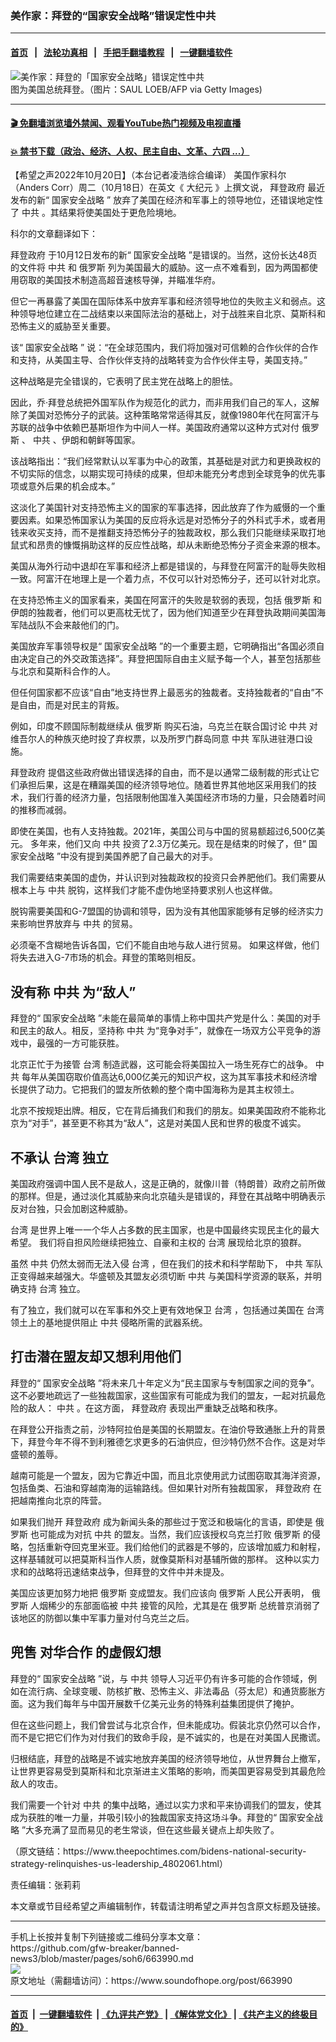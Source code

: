 ### 美作家：拜登的“国家安全战略”错误定性中共
------------------------

#### [首页](https://github.com/gfw-breaker/banned-news3/blob/master/README.md) &nbsp;&nbsp;|&nbsp;&nbsp; [法轮功真相](https://github.com/begood0513/basic/blob/master/README.md)  &nbsp;&nbsp;|&nbsp;&nbsp; [手把手翻墙教程](https://github.com/gfw-breaker/guides/wiki)  &nbsp;&nbsp;|&nbsp;&nbsp; [一键翻墙软件](https://github.com/gfw-breaker/nogfw/blob/master/README.md)  



<div><img alt="美作家：拜登的「国家安全战略」错误定性中共" src="https://img.soundofhope.org/2022-10/gettyimages-1206811778-594x594-1666305435000.jpg"/>
<br/><figcaption class="caption">
 图为美国总统拜登。（图片：SAUL LOEB/AFP via Getty Images)
</figcaption></div><hr/>

#### [ 🎬  免翻墙浏览墙外禁闻、观看YouTube热门视频及电视直播](https://github.com/gfw-breaker/HelloWorld)

#### [ 💥  禁书下载（政治、经济、人权、民主自由、文革、六四 ...）](https://github.com/gfw-breaker/books/blob/master/README.md)

<div><div class="Content__Wrapper sc-1bvya0-0 elmmKw">
 <div id="post_place_1">
 </div>
 <p class="meta-top">
  <span class="meta">
   【希望之声2022年10月20日】（本台记者凌浩综合编译）
  </span>
  <ok href="/term/797610">
   美国作家科尔
  </ok>
  （Anders Corr）周二（10月18日）在英文《
  <ok href="/term/3069">
   大纪元
  </ok>
  》上撰文说，
  <ok href="/term/431731">
   拜登政府
  </ok>
  最近发布的新“
  <ok href="/term/77881">
   国家安全战略
  </ok>
  ” 放弃了美国在经济和军事上的领导地位，还错误地定性了
  <ok href="/term/1059">
   中共
  </ok>
  。其结果将使美国处于更危险境地。
 </p>
 <p>
  科尔的文章翻译如下：
 </p>
 <p>
  <ok href="/term/431731">
   拜登政府
  </ok>
  于10月12日发布的新“
  <ok href="/term/77881">
   国家安全战略
  </ok>
  ”是错误的。当然，这份长达48页的文件将
  <ok href="/term/1059">
   中共
  </ok>
  和
  <ok href="/term/1150">
   俄罗斯
  </ok>
  列为美国最大的威胁。这一点不难看到，因为两国都使用窃取的美国技术制造高超音速核导弹，并瞄准华府。
 </p>
 <p>
  但它一再暴露了美国在国际体系中放弃军事和经济领导地位的失败主义和弱点。这种领导地位建立在二战结束以来国际法治的基础上，对于战胜来自北京、莫斯科和恐怖主义的威胁至关重要。
 </p>
 <p>
  该“
  <ok href="/term/77881">
   国家安全战略
  </ok>
  ” 说：“在全球范围内，我们将加强对可信赖的合作伙伴的合作和支持，从美国主导、合作伙伴支持的战略转变为合作伙伴主导，美国支持。”
 </p>
 <p>
  这种战略是完全错误的，它表明了民主党在战略上的胆怯。
 </p>
 <p>
  因此，乔·拜登总统把外国军队作为规范化的武力，而非用我们自己的军人，这解除了美国对恐怖分子的武装。这种策略常常适得其反，就像1980年代在阿富汗与苏联的战争中依赖巴基斯坦作为中间人一样。美国政府通常以这种方式对付
  <ok href="/term/1150">
   俄罗斯
  </ok>
  、
  <ok href="/term/1059">
   中共
  </ok>
  、伊朗和朝鲜等国家。
 </p>
 <p>
  该战略指出：“我们经常默认以军事为中心的政策，其基础是对武力和更换政权的不切实际的信念，以期实现可持续的成果，但却未能充分考虑到全球竞争的优先事项或意外后果的机会成本。”
 </p>
 <p>
  这淡化了美国针对支持恐怖主义的国家的军事选择，因此放弃了作为威慑的一个重要因素。如果恐怖国家认为美国的反应将永远是对恐怖分子的外科式手术，或者用钱来收买支持，而不是推翻支持恐怖分子的独裁政权，那么我们只能继续采取打地鼠式和昂贵的慷慨捐助这样的反应性战略，却从未断绝恐怖分子资金来源的根本。
 </p>
 <p>
  美国从海外行动中退却在军事和经济上都是错误的，与拜登在阿富汗的耻辱失败相一致。阿富汗在地理上是一个着力点，不仅可以针对恐怖分子，还可以针对北京。
 </p>
 <p>
  在支持恐怖主义的国家看来，美国在阿富汗的失败是软弱的表现，包括
  <ok href="/term/1150">
   俄罗斯
  </ok>
  和伊朗的独裁者，他们可以更高枕无忧了，因为他们知道至少在拜登执政期间美国海军陆战队不会来敲他们的门。
 </p>
 <p>
  美国放弃军事领导权是“
  <ok href="/term/77881">
   国家安全战略
  </ok>
  ”的一个重要主题，它明确指出“各国必须自由决定自己的外交政策选择”。拜登把国际自由主义赋予每一个人，甚至包括那些与北京和莫斯科合作的人。
 </p>
 <p>
  但任何国家都不应该“自由”地支持世界上最恶劣的独裁者。支持独裁者的“自由”不是自由，而是对民主的背叛。
 </p>
 <p>
  例如，印度不顾国际制裁继续从
  <ok href="/term/1150">
   俄罗斯
  </ok>
  购买石油，乌克兰在联合国讨论
  <ok href="/term/1059">
   中共
  </ok>
  对维吾尔人的种族灭绝时投了弃权票，以及所罗门群岛同意
  <ok href="/term/1059">
   中共
  </ok>
  军队进驻港口设施。
 </p>
 <p>
  <ok href="/term/431731">
   拜登政府
  </ok>
  提倡这些政府做出错误选择的自由，而不是以通常二级制裁的形式让它们承担后果，这是在糟蹋美国的经济领导地位。随着世界其他地区采用我们的技术，我们行善的经济力量，包括限制他国准入美国经济市场的力量，只会随着时间的推移而减弱。
 </p>
 <p>
  即使在美国，也有人支持独裁。2021年，美国公司与中国的贸易额超过6,500亿美元。 多年来，他们又向
  <ok href="/term/1059">
   中共
  </ok>
  投资了2.3万亿美元。现在是结束的时候了，但“
  <ok href="/term/77881">
   国家安全战略
  </ok>
  ”中没有提到美国养肥了自己最大的对手。
 </p>
 <p>
  我们需要结束美国的虚伪，并认识到对独裁政权的投资只会养肥他们。我们需要从根本上与
  <ok href="/term/1059">
   中共
  </ok>
  脱钩，这样我们才能不虚伪地坚持要求别人也这样做。
 </p>
 <p>
  脱钩需要美国和G-7盟国的协调和领导，因为没有其他国家能够有足够的经济实力来影响世界放弃与
  <ok href="/term/1059">
   中共
  </ok>
  的贸易。
 </p>
 <p>
  必须毫不含糊地告诉各国，它们不能自由地与敌人进行贸易。 如果这样做，他们将失去进入G-7市场的机会。拜登的策略则相反。
 </p>
 <h2>
  没有称
  <ok href="/term/1059">
   中共
  </ok>
  为“敌人”
 </h2>
 <p>
  拜登的“
  <ok href="/term/77881">
   国家安全战略
  </ok>
  ”未能在最简单的事情上称中国共产党是什么：美国的对手和民主的敌人。相反，坚持称
  <ok href="/term/1059">
   中共
  </ok>
  为“竞争对手”，就像在一场双方公平竞争的游戏中，最强的一方可能获胜。
 </p>
 <p>
  北京正忙于为接管
  <ok href="/term/551150">
   台湾
  </ok>
  制造武器，这可能会将美国拉入一场生死存亡的战争。
  <ok href="/term/1059">
   中共
  </ok>
  每年从美国窃取价值高达6,000亿美元的知识产权，这为其军事技术和经济增长提供了动力。它把我们的盟友所依赖的整个南中国海称为是其主权领土。
 </p>
 <p>
  北京不按规矩出牌。相反，它在背后捅我们和我们的朋友。如果美国政府不能称北京为“对手”，甚至更不称其为“敌人”，这是对美国人民和世界的极度不诚实。
 </p>
 <h2>
  不承认
  <ok href="/term/551150">
   台湾
  </ok>
  独立
 </h2>
 <p>
  美国政府强调中国人民不是敌人，这是正确的，就像川普（特朗普）政府之前所做的那样。但是，通过淡化其威胁来向北京磕头是错误的，拜登在其战略中明确表示反对台独，只会加剧这种威胁。
 </p>
 <p>
  <ok href="/term/551150">
   台湾
  </ok>
  是世界上唯一一个华人占多数的民主国家，也是中国最终实现民主化的最大希望。 我们将自担风险继续把独立、自豪和主权的
  <ok href="/term/551150">
   台湾
  </ok>
  展现给北京的狼群。
 </p>
 <p>
  虽然
  <ok href="/term/1059">
   中共
  </ok>
  仍然太弱而无法入侵
  <ok href="/term/551150">
   台湾
  </ok>
  ，但在我们的技术和科学帮助下，
  <ok href="/term/1059">
   中共
  </ok>
  军队正变得越来越强大。华盛顿及其盟友必须切断
  <ok href="/term/1059">
   中共
  </ok>
  与美国科学资源的联系，并明确支持
  <ok href="/term/551150">
   台湾
  </ok>
  独立。
 </p>
 <p>
  有了独立，我们就可以在军事和外交上更有效地保卫
  <ok href="/term/551150">
   台湾
  </ok>
  ，包括通过美国在
  <ok href="/term/551150">
   台湾
  </ok>
  领土上的基地提供阻止
  <ok href="/term/1059">
   中共
  </ok>
  侵略所需的武器系统。
 </p>
 <h2>
  打击潜在盟友却又想利用他们
 </h2>
 <p>
  拜登的“
  <ok href="/term/77881">
   国家安全战略
  </ok>
  ”将未来几十年定义为“民主国家与专制国家之间的竞争”。这不必要地疏远了一些独裁国家，这些国家有可能成为我们的盟友，一起对抗最危险的敌人：
  <ok href="/term/1059">
   中共
  </ok>
  。在这方面，
  <ok href="/term/431731">
   拜登政府
  </ok>
  表现出严重缺乏战略和秩序。
 </p>
 <p>
  在拜登公开指责之前，沙特阿拉伯是美国的长期盟友。在油价导致通胀上升的背景下，拜登今年不得不到利雅德乞求更多的石油供应，但沙特仍然不合作。这是对华盛顿的羞辱。
 </p>
 <p>
  越南可能是一个盟友，因为它靠近中国，而且北京使用武力试图窃取其海洋资源，包括鱼类、石油和穿越南海的运输路线。但如果针对所有独裁国家，
  <ok href="/term/431731">
   拜登政府
  </ok>
  在把越南推向北京的阵营。
 </p>
 <p>
  如果我们抛开
  <ok href="/term/431731">
   拜登政府
  </ok>
  成为新闻头条的那些过于宽泛和极端化的言语，即使是
  <ok href="/term/1150">
   俄罗斯
  </ok>
  也可能成为对抗
  <ok href="/term/1059">
   中共
  </ok>
  的盟友。当然，我们应该授权乌克兰打败
  <ok href="/term/1150">
   俄罗斯
  </ok>
  的侵略，包括重新夺回克里米亚。我们给他们的武器是不够的，应该增加威力和射程，这样基辅就可以把莫斯科当作人质，就像莫斯科对基辅所做的那样。 这种以实力求和的战略将迅速结束战争，但拜登的文件中并未提及。
 </p>
 <p>
  美国应该更加努力地把
  <ok href="/term/1150">
   俄罗斯
  </ok>
  变成盟友。我们应该向
  <ok href="/term/1150">
   俄罗斯
  </ok>
  人民公开表明，
  <ok href="/term/1150">
   俄罗斯
  </ok>
  人烟稀少的东部面临被
  <ok href="/term/1059">
   中共
  </ok>
  接管的风险，尤其是在
  <ok href="/term/1150">
   俄罗斯
  </ok>
  总统普京消弱了该地区的防御以集中军事力量对付乌克兰之后。
 </p>
 <h2>
  兜售
  <ok href="/term/797613">
   对华合作
  </ok>
  的虚假幻想
 </h2>
 <p>
  拜登的“
  <ok href="/term/77881">
   国家安全战略
  </ok>
  ”说，与
  <ok href="/term/1059">
   中共
  </ok>
  领导人习近平仍有许多可能的合作领域，例如在流行病、全球变暖、防核扩散、恐怖主义、非法毒品（芬太尼）和通货膨胀方面。这为我们每年与中国开展数千亿美元业务的特殊利益集团提供了掩护。
 </p>
 <p>
  但在这些问题上，我们曾尝试与北京合作，但未能成功。假装北京仍然可以合作，而不是它把它们作为对付我们的致命手段，是不诚实的，也是在对美国人民撒谎。
 </p>
 <p>
  归根结底，拜登的战略是不诚实地放弃美国的经济领导地位，从世界舞台上撤军，让世界更容易受到莫斯科和北京渐进主义策略的影响，而美国更容易受到其最危险敌人的攻击。
 </p>
 <p>
  我们需要一个针对
  <ok href="/term/1059">
   中共
  </ok>
  的集中战略，通过以实力求和平来协调我们的盟友，使其成为获胜的唯一力量，并吸引较小的独裁国家支持这场斗争。拜登的“
  <ok href="/term/77881">
   国家安全战略
  </ok>
  ”大多充满了显而易见的老生常谈，但在这些最关键点上却失败了。
 </p>
 <p>
  （原文链结：https://www.theepochtimes.com/bidens-national-security-strategy-relinquishes-us-leadership_4802061.html）
 </p>
 <p class="meta-btm">
  责任编辑：张莉莉
 </p>
 <p class="meta-btm">
  本文章或节目经希望之声编辑制作，转载请注明希望之声并包含原文标题及链接。
 </p>
</div>
</div>
<hr/>
手机上长按并复制下列链接或二维码分享本文章：<br/>
https://github.com/gfw-breaker/banned-news3/blob/master/pages/soh6/663990.md <br/>
<a href='https://github.com/gfw-breaker/banned-news3/blob/master/pages/soh6/663990.md'><img src='https://github.com/gfw-breaker/banned-news3/blob/master/pages/soh6/663990.md.png'/></a> <br/>
原文地址（需翻墙访问）：https://www.soundofhope.org/post/663990


------------------------
#### [首页](https://github.com/gfw-breaker/banned-news3/blob/master/README.md) &nbsp;|&nbsp; [一键翻墙软件](https://github.com/gfw-breaker/nogfw/blob/master/README.md) &nbsp;| [《九评共产党》](https://github.com/gfw-breaker/9ping.md/blob/master/README.md#九评之一评共产党是什么) | [《解体党文化》](https://github.com/gfw-breaker/jtdwh.md/blob/master/README.md) | [《共产主义的终极目的》](https://github.com/gfw-breaker/gczydzjmd.md/blob/master/README.md)


<img src='http://gfw-breaker.win/banned-news3/pages/soh6/663990.md' width='0px' height='0px'/>